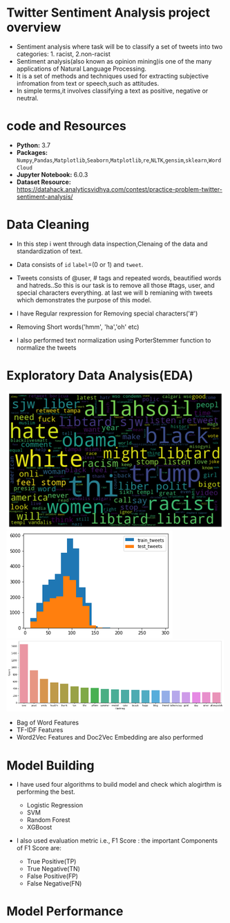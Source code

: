 # Twitter Sentiment Analysis project overview

* Sentiment analysis where task will be to classify a set of tweets into two categories: 1. racist, 2.non-racist
* Sentiment analysis(also known as opinion mining)is one of the many applications of Natural Language Processing.
* It is a set of methods and techniques used for extracting subjective infromation from text or speech,such as attitudes.
* In simple terms,it involves classifying a text as positive, negative or neutral.

# code and Resources
* **Python:** 3.7
* **Packages:** `Numpy`,`Pandas`,`Matplotlib`,`Seaborn`,`Matplotlib`,`re`,`NLTK`,`gensim`,`sklearn`,`WordCloud`
* **Jupyter Notebook:** 6.0.3
* **Dataset Resource:** https://datahack.analyticsvidhya.com/contest/practice-problem-twitter-sentiment-analysis/

# Data Cleaning

* In this step i went through data inspection,Clenaing of the data and standardization of text.

* Data consists of `id` `label`=(0 or 1) and `tweet`.
* Tweets consists of @user, # tags and repeated words, beautified words and hatreds..So this is our task is to remove all those #tags, user, and special characters everything. at last we will b remianing with tweets which demonstrates the purpose of this model.

* I have Regular rexpression for Removing special characters('#')
* Removing Short words('hmm', 'ha','oh' etc)
* I also performed text normalization using  PorterStemmer function to normalize the tweets


# Exploratory Data Analysis(EDA)

![](https://github.com/Jyothif/NLP-Twitter-sentiment-analysis/blob/master/images/download%20(2).png)
![](https://github.com/Jyothif/NLP-Twitter-sentiment-analysis/blob/master/images/download%20(1).png)![](https://github.com/Jyothif/NLP-Twitter-sentiment-analysis/blob/master/images/tweets.png)

* Bag of Word Features
* TF-IDF Features 
* Word2Vec Features and Doc2Vec Embedding are also performed


# Model Building
 
 * I have used four algorithms to build model and check which alogirthm is performing the best.
 
      * Logistic Regression
      * SVM
      * Random Forest
      * XGBoost
      
 * I also used evaluation metric i.e., F1 Score : the important Components of F1 Score are:
        
      * True Positive(TP)
      * True Negative(TN)
      * False Positive(FP)
      * False Negative(FN)
  
        
 
        



# Model Performance






